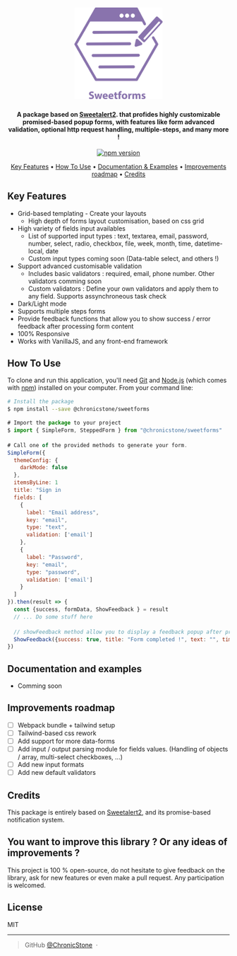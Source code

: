 <h1 align="center">
  <a><img src="https://github.com/ChronicStone/sweetforms/blob/main/logo_sweetforms.svg" alt="SweetForms" width="200"></a>
</h1>

<h4 align="center">A package based on  <a href="https://github.com/sweetalert2/sweetalert2" target="_blank">Sweetalert2</a>. that profides highly customizable promised-based popup forms, with features like form advanced validation, optional http request handling, multiple-steps, and many more !</h4>

<p align="center">
  <a href="https://badge.fury.io/js/%40chronicstone%2Fsweetforms">
    <img src="https://badge.fury.io/js/%40chronicstone%2Fsweetforms.svg" alt="npm version" height="18">
  </a>
</p>

<p align="center">
  <a href="#key-features">Key Features</a> •
  <a href="#how-to-use">How To Use</a> •
  <a href="#documentation-and-examples">Documentation & Examples</a> •
  <a href="#improvements-roadmap">Improvements roadmap</a> •
  <a href="#credits">Credits</a>
</p>

## Key Features

* Grid-based templating - Create your layouts
  - High depth of forms layout customisation, based on css grid
* High variety of fields input availables
  - List of supported input types : text, textarea, email, password, number, select, radio, checkbox, file, week, month, time, datetime-local, date
  - Custom input types coming soon (Data-table select, and others !)
* Support advanced customisable validation
  - Includes basic validators : required, email, phone number. Other validators comming soon
  - Custom validators : Define your own validators and apply them to any field. Supports assynchroneous task check 
* Dark/Light mode
* Supports multiple steps forms
* Provide feedback functions that allow you to show success / error feedback after processing form content
* 100% Responsive
* Works with VanillaJS, and any front-end framework

## How To Use

To clone and run this application, you'll need [Git](https://git-scm.com) and [Node.js](https://nodejs.org/en/download/) (which comes with [npm](http://npmjs.com)) installed on your computer. From your command line:

```bash
# Install the package
$ npm install --save @chronicstone/sweetforms
```

```js
# Import the package to your project
$ import { SimpleForm, SteppedForm } from "@chronicstone/sweetforms"

# Call one of the provided methods to generate your form.
SimpleForm({
  themeConfig: {
    darkMode: false
  },
  itemsByLine: 1
  title: "Sign in
  fields: [
    {
      label: "Email address",
      key: "email",
      type: "text",
      validation: ['email']
    },
    {
      label: "Password",
      key: "email",
      type: "password",
      validation: ['email']
    }
  ]
}).then(result => {
  const {success, formData, ShowFeedback } = result
  // ... Do some stuff here
  
  // showFeedback method allow you to display a feedback popup after processing the form content if needed
  ShowFeedback({success: true, title: "Form completed !", text: "", timer: 3000})
})
```

## Documentation and examples

* Comming soon

## Improvements roadmap

- [ ]  Webpack bundle + tailwind setup
- [ ]  Tailwind-based css rework
- [ ]  Add support for more data-forms
- [ ]  Add input / output parsing module for fields values. (Handling of objects / array, multi-select checkboxes, ...)
- [ ]  Add new input formats
- [ ]  Add new default validators

## Credits

This package is entirely based on <a href="https://github.com/sweetalert2/sweetalert2" target="_blank">Sweetalert2</a>, and its promise-based notification system.

## You want to improve this library ? Or any ideas of improvements ?

This project is 100 % open-source, do not hesitate to give feedback on the library, ask for new features or even make a pull request. Any participation is welcomed.

## License

MIT

---

> GitHub [@ChronicStone](https://github.com/ChronicStone) &nbsp;&middot;&nbsp;
